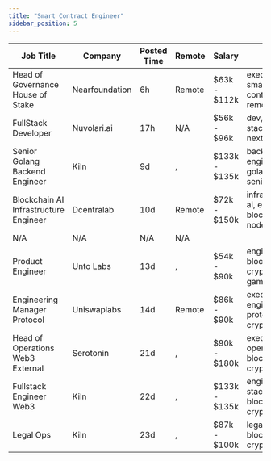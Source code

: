 ```yaml
---
title: "Smart Contract Engineer"
sidebar_position: 5
---
```


| Job Title | Company | Posted Time | Remote | Salary | Tags | Apply Link |
|-----------|---------|-------------|--------|--------|------|------------|
| Head of Governance House of Stake | Nearfoundation | 6h | Remote | $63k - $112k | executive, smart contract, remote | [Apply](https://web3.career/head-of-governance-house-of-stake-nearfoundation/107360) |
| FullStack Developer | Nuvolari.ai | 17h | N/A | $56k - $96k | dev, full stack, ai, defi, nextjs | [Apply](https://web3.career/full-stack-developer-nuvolari-ai/107305) |
| Senior Golang Backend Engineer | Kiln | 9d | , | $133k - $135k | backend, engineer, golang, senior, aws | [Apply](https://web3.career/senior-golang-backend-engineer-kiln/106707) |
| Blockchain AI Infrastructure Engineer | Dcentralab | 10d | Remote | $72k - $150k | infrastructure, ai, engineer, blockchain, node | [Apply](https://web3.career/blockchain-ai-infrastructure-engineer-dcentralab/106641) |
| N/A | N/A | N/A | N/A |  |  | [Apply](https://web3.career/metana) |
| Product Engineer | Unto Labs | 13d | , | $54k - $90k | engineer, blockchain, crypto, defi, gaming | [Apply](https://web3.career/product-engineer-untolabs/106582) |
| Engineering Manager Protocol | Uniswaplabs | 14d | Remote | $86k - $90k | executive, engineer, protocol, crypto, defi | [Apply](https://web3.career/engineering-manager-protocol-uniswaplabs/106509) |
| Head of Operations Web3 External | Serotonin | 21d | , | $90k - $180k | executive, operations, blockchain, crypto, defi | [Apply](https://web3.career/head-of-operations-web3-external-serotonin/106142) |
| Fullstack Engineer Web3 | Kiln | 22d | , | $133k - $135k | engineer, full stack, blockchain, crypto, defi | [Apply](https://web3.career/fullstack-engineer-web3-kiln/106062) |
| Legal Ops | Kiln | 23d | , | $87k - $100k | legal, aws, blockchain, crypto, defi | [Apply](https://web3.career/legal-ops-kiln/105976) |
